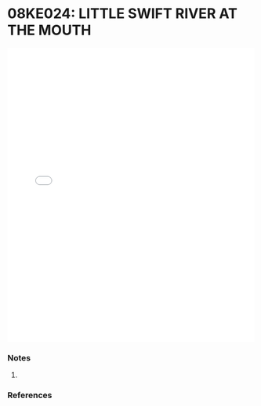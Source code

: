 # 08KE024: LITTLE SWIFT RIVER AT THE MOUTH

<iframe src="/_static/stations/08KE024_fdc.html" width="100%" height="600" frameborder="0"></iframe>

### Notes
1. 

### References


